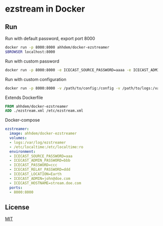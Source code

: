 # ezstream in Docker

## Run

Run with default password, export port 8000

```bash
docker run -p 8000:8000 ahhdem/docker-ezstreamer
$BROWSER localhost:8000
```

Run with custom password

```bash
docker run -p 8000:8000 -e ICECAST_SOURCE_PASSWORD=aaaa -e ICECAST_ADMIN_PASSWORD=bbbb -e ICECAST_PASSWORD=cccc -e ICECAST_RELAY_PASSWORD=dddd ahhdem/docker-ezstreamer
```

Run with custom configuration

```bash
docker run -p 8000:8000 -v /path/to/config:/config -v /path/to/logs:/var/log/ezstreamer ahhdem/docker-ezstreamer
```

Extends Dockerfile

```Dockerfile
FROM ahhdem/docker-ezstreamer
ADD ./ezstream.xml /etc/ezstream.xml
```

Docker-compose

```yaml
ezstreamer:
  image: ahhdem/docker-ezstreamer
  volumes:
  - logs:/var/log/ezstreamer
  - /etc/localtime:/etc/localtime:ro
  environment:
  - ICECAST_SOURCE_PASSWORD=aaa
  - ICECAST_ADMIN_PASSWORD=bbb
  - ICECAST_PASSWORD=ccc
  - ICECAST_RELAY_PASSWORD=ddd
  - ICECAST_LOCATION=Earth
  - ICECAST_ADMIN=john@doe.com
  - ICECAST_HOSTNAME=stream.doe.com
  ports:
  - 8000:8000
```

## License

[MIT](https://github.com/ahhdem/docker-ezstreamer/blob/master/LICENSE.md)
